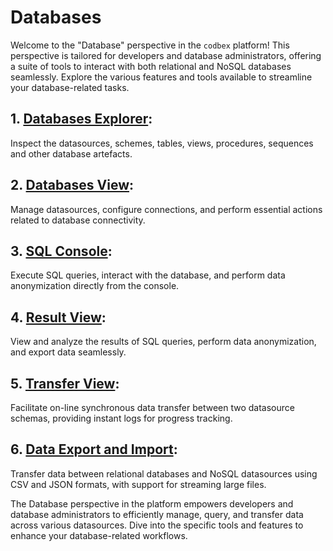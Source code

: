 # Databases

Welcome to the "Database" perspective in the `codbex` platform! This perspective is tailored for developers and database administrators, offering a suite of tools to interact with both relational and NoSQL databases seamlessly. Explore the various features and tools available to streamline your database-related tasks.

## 1. [Databases Explorer](explorer.md):

Inspect the datasources, schemes, tables, views, procedures, sequences and other database artefacts.

## 2. [Databases View](databases.md):

Manage datasources, configure connections, and perform essential actions related to database connectivity.

## 3. [SQL Console](sql.md):

Execute SQL queries, interact with the database, and perform data anonymization directly from the console.

## 4. [Result View](result.md):

View and analyze the results of SQL queries, perform data anonymization, and export data seamlessly.

## 5. [Transfer View](transfer.md):

Facilitate on-line synchronous data transfer between two datasource schemas, providing instant logs for progress tracking.

## 6. [Data Export and Import](export-import.md):

Transfer data between relational databases and NoSQL datasources using CSV and JSON formats, with support for streaming large files.

The Database perspective in the platform empowers developers and database administrators to efficiently manage, query, and transfer data across various datasources. Dive into the specific tools and features to enhance your database-related workflows.
